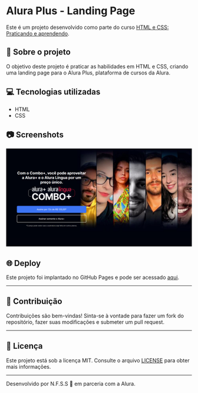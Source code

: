 # Alura Plus - Landing Page

Este é um projeto desenvolvido como parte do curso [HTML e CSS: Praticando e aprendendo](https://www.alura.com.br/curso-online-html-css-praticando-html-css).

## 🚀 Sobre o projeto

O objetivo deste projeto é praticar as habilidades em HTML e CSS, criando uma landing page para o Alura Plus, plataforma de cursos da Alura.

## 💻 Tecnologias utilizadas

- HTML
- CSS

## 📷 Screenshots

![Landing page Alura Plus](./img/review-landing-page-alura-plus.png)

## 🌐 Deploy

Este projeto foi implantado no GitHub Pages e pode ser acessado [aqui](https://felipe-ssantos.github.io/praticando-html/).

---

## 🤝 Contribuição

Contribuições são bem-vindas! Sinta-se à vontade para fazer um fork do repositório, fazer suas modificações e submeter um pull request.

---

## 📝 Licença

Este projeto está sob a licença MIT. Consulte o arquivo [LICENSE](LICENSE) para obter mais informações.

---

Desenvolvido por N.F.S.S 💜 em parceria com a Alura.
